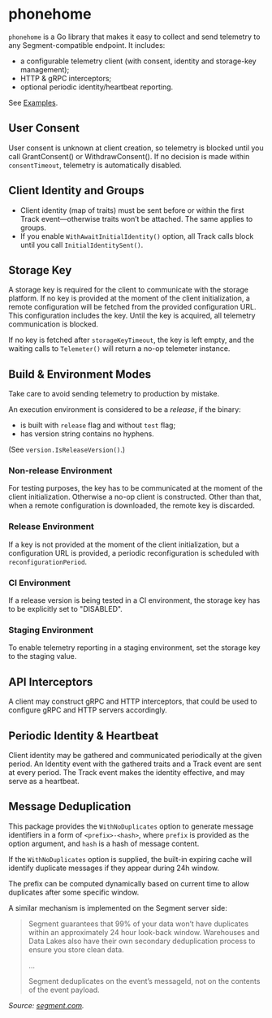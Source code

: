 # phonehome

`phonehome` is a Go library that makes it easy to collect and send telemetry to
any Segment-compatible endpoint. It includes:

- a configurable telemetry client (with consent, identity and storage-key
  management);
- HTTP & gRPC interceptors;
- optional periodic identity/heartbeat reporting.

See [Examples](examples_test.go).

## User Consent

User consent is unknown at client creation, so telemetry is blocked until you
call GrantConsent() or WithdrawConsent(). If no decision is made within
`consentTimeout`, telemetry is automatically disabled.

## Client Identity and Groups

- Client identity (map of traits) must be sent before or within the first Track
  event—otherwise traits won’t be attached. The same applies to groups.
- If you enable `WithAwaitInitialIdentity()` option, all Track calls block until
  you call `InitialIdentitySent()`.

## Storage Key

A storage key is required for the client to communicate with the storage
platform. If no key is provided at the moment of the client initialization, a
remote configuration will be fetched from the provided configuration URL. This
configuration includes the key. Until the key is acquired, all telemetry
communication is blocked.

If no key is fetched after `storageKeyTimeout`, the key is left empty, and the
waiting calls to `Telemeter()` will return a no-op telemeter instance.

## Build & Environment Modes

Take care to avoid sending telemetry to production by mistake.

An execution environment is considered to be a _release_, if the binary:

- is built with `release` flag and without `test` flag;
- has version string contains no hyphens.

(See `version.IsReleaseVersion()`.)

### Non-release Environment

For testing purposes, the key has to be communicated at the moment of the client
initialization. Otherwise a no-op client is constructed. Other than that, when a
remote configuration is downloaded, the remote key is discarded.

### Release Environment

If a key is not provided at the moment of the client initialization, but a
configuration URL is provided, a periodic reconfiguration is scheduled with
`reconfigurationPeriod`.

### CI Environment

If a release version is being tested in a CI environment, the storage key has to
be explicitly set to "DISABLED".

### Staging Environment

To enable telemetry reporting in a staging environment, set the storage key to
the staging value.

## API Interceptors

A client may construct gRPC and HTTP interceptors, that could be used to
configure gRPC and HTTP servers accordingly.

## Periodic Identity & Heartbeat

Client identity may be gathered and communicated periodically at the given
period. An Identity event with the gathered traits and a Track event are sent at
every period. The Track event makes the identity effective, and may serve as a
heartbeat.

## Message Deduplication

This package provides the `WithNoDuplicates` option to generate message
identifiers in a form of `<prefix>-<hash>`, where `prefix` is provided as the
option argument, and `hash` is a hash of message content.

If the `WithNoDuplicates` option is supplied, the built-in expiring cache will
identify duplicate messages if they appear during 24h window.

The prefix can be computed dynamically based on current time to allow duplicates
after some specific window.

A similar mechanism is implemented on the Segment server side:

> Segment guarantees that 99% of your data won’t have duplicates within an
> approximately 24 hour look-back window. Warehouses and Data Lakes also have
> their own secondary deduplication process to ensure you store clean data.
>
> ...
>
> Segment deduplicates on the event’s messageId, not on the contents of the
> event payload.

_Source: [segment.com](https://segment.com/docs/guides/duplicate-data/)._
